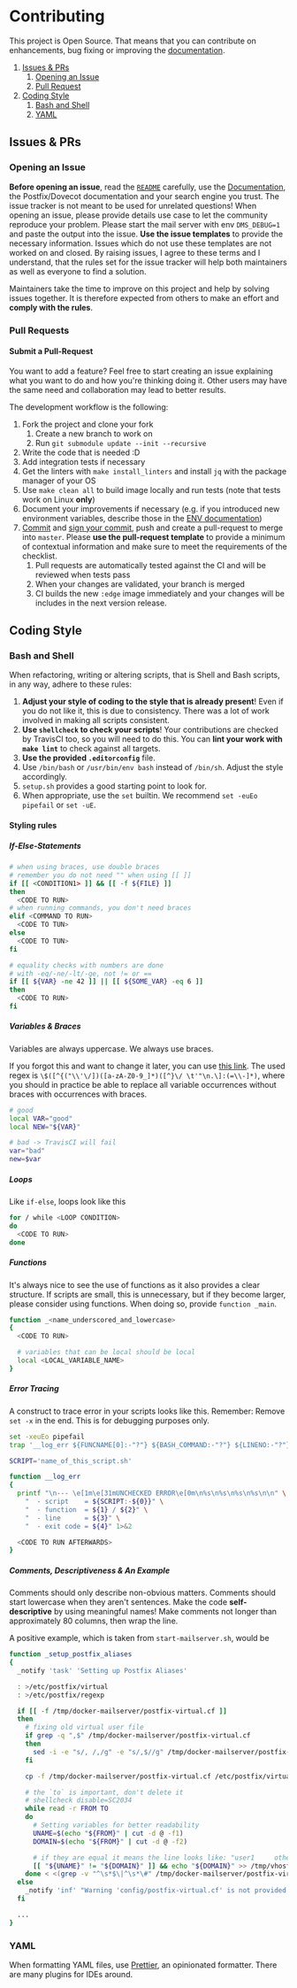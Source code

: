 # Contributing

This project is Open Source. That means that you can contribute on enhancements, bug fixing or improving the [documentation](https://docker-mailserver.github.io/docker-mailserver/edge).

1. [Issues & PRs](#issues--prs)
   1. [Opening an Issue](#opening-an-issue)
   2. [Pull Request](#pull-requests)
2. [Coding Style](#coding-style)
   1. [Bash and Shell](#bash-and-shell)
   2. [YAML](#yaml)

## Issues & PRs

### Opening an Issue

**Before opening an issue**, read the [`README`](./README.md) carefully, use the [Documentation](https://docker-mailserver.github.io/docker-mailserver/edge), the Postfix/Dovecot documentation and your search engine you trust. The issue tracker is not meant to be used for unrelated questions! When opening an issue, please provide details use case to let the community reproduce your problem. Please start the mail server with env `DMS_DEBUG=1` and paste the output into the issue. **Use the issue templates** to provide the necessary information. Issues which do not use these templates are not worked on and closed. By raising issues, I agree to these terms and I understand, that the rules set for the issue tracker will help both maintainers as well as everyone to find a solution.

Maintainers take the time to improve on this project and help by solving issues together. It is therefore expected from others to make an effort and **comply with the rules**.

### Pull Requests

#### Submit a Pull-Request

You want to add a feature? Feel free to start creating an issue explaining what you want to do and how you're thinking doing it. Other users may have the same need and collaboration may lead to better results.

The development workflow is the following:

1. Fork the project and clone your fork
   1. Create a new branch to work on
   2. Run `git submodule update --init --recursive`
2. Write the code that is needed :D
3. Add integration tests if necessary
4. Get the linters with `make install_linters` and install `jq` with the package manager of your OS
5. Use `make clean all` to build image locally and run tests (note that tests work on Linux **only**)
6. Document your improvements if necessary (e.g. if you introduced new environment variables, describe those in the [ENV documentation](./docs/content/config/environment.md))
7. [Commit][commit] and [sign your commit][gpg], push and create a pull-request to merge into `master`. Please **use the pull-request template** to provide a minimum of contextual information and make sure to meet the requirements of the checklist. 
   1. Pull requests are automatically tested against the CI and will be reviewed when tests pass
   2. When your changes are validated, your branch is merged
   3. CI builds the new `:edge` image immediately and your changes will be includes in the next version release.

## Coding Style

### Bash and Shell

When refactoring, writing or altering scripts, that is Shell and Bash scripts, in any way, adhere to these rules:

1. **Adjust your style of coding to the style that is already present**! Even if you do not like it, this is due to consistency. There was a lot of work involved in making all scripts consistent.
2. **Use `shellcheck` to check your scripts**! Your contributions are checked by TravisCI too, so you will need to do this. You can **lint your work with `make lint`** to check against all targets.
3. **Use the provided `.editorconfig`** file.
4. Use `/bin/bash` or `/usr/bin/env bash` instead of `/bin/sh`. Adjust the style accordingly.
5. `setup.sh` provides a good starting point to look for.
6. When appropriate, use the `set` builtin. We recommend `set -euEo pipefail` or `set -uE`.

#### Styling rules

##### If-Else-Statements

``` BASH
# when using braces, use double braces
# remember you do not need "" when using [[ ]]
if [[ <CONDITION1> ]] && [[ -f ${FILE} ]]
then
  <CODE TO RUN>
# when running commands, you don't need braces
elif <COMMAND TO RUN>
  <CODE TO TUN>
else
  <CODE TO TUN>
fi

# equality checks with numbers are done
# with -eq/-ne/-lt/-ge, not != or ==
if [[ ${VAR} -ne 42 ]] || [[ ${SOME_VAR} -eq 6 ]]
then
  <CODE TO RUN>
fi
```

##### Variables & Braces

Variables are always uppercase. We always use braces.

If you forgot this and want to change it later, you can use [this link][regex]. The used regex is `\$([^{("\\'\/])([a-zA-Z0-9_]*)([^}\/ \t'"\n.\]:(=\\-]*)`, where you should in practice be able to replace all variable occurrences without braces with occurrences with braces.

``` BASH
# good
local VAR="good"
local NEW="${VAR}"

# bad -> TravisCI will fail
var="bad"
new=$var
```

##### Loops

Like `if-else`, loops look like this

``` BASH
for / while <LOOP CONDITION>
do
  <CODE TO RUN>
done
```

##### Functions

It's always nice to see the use of functions as it also provides a clear structure. If scripts are small, this is unnecessary, but if they become larger, please consider using functions. When doing so, provide `function _main`.

``` BASH
function _<name_underscored_and_lowercase>
{
  <CODE TO RUN>

  # variables that can be local should be local
  local <LOCAL_VARIABLE_NAME>
}
```

##### Error Tracing

A construct to trace error in your scripts looks like this. Remember: Remove `set -x` in the end. This is for debugging purposes only.

``` BASH
set -xeuEo pipefail
trap '__log_err ${FUNCNAME[0]:-"?"} ${BASH_COMMAND:-"?"} ${LINENO:-"?"} ${?:-"?"}' ERR

SCRIPT='name_of_this_script.sh'

function __log_err
{
  printf "\n--- \e[1m\e[31mUNCHECKED ERROR\e[0m\n%s\n%s\n%s\n%s\n\n" \
    "  - script    = ${SCRIPT:-${0}}" \
    "  - function  = ${1} / ${2}" \
    "  - line      = ${3}" \
    "  - exit code = ${4}" 1>&2

  <CODE TO RUN AFTERWARDS>
}
```

##### Comments, Descriptiveness & An Example

Comments should only describe non-obvious matters. Comments should start lowercase when they aren't sentences. Make the code **self-descriptive** by using meaningful names! Make comments not longer than approximately 80 columns, then wrap the line.

A positive example, which is taken from `start-mailserver.sh`, would be

``` BASH
function _setup_postfix_aliases
{
  _notify 'task' 'Setting up Postfix Aliases'

  : >/etc/postfix/virtual
  : >/etc/postfix/regexp

  if [[ -f /tmp/docker-mailserver/postfix-virtual.cf ]]
  then
    # fixing old virtual user file
    if grep -q ",$" /tmp/docker-mailserver/postfix-virtual.cf
    then
      sed -i -e "s/, /,/g" -e "s/,$//g" /tmp/docker-mailserver/postfix-virtual.cf
    fi

    cp -f /tmp/docker-mailserver/postfix-virtual.cf /etc/postfix/virtual

    # the `to` is important, don't delete it
    # shellcheck disable=SC2034
    while read -r FROM TO
    do
      # Setting variables for better readability
      UNAME=$(echo "${FROM}" | cut -d @ -f1)
      DOMAIN=$(echo "${FROM}" | cut -d @ -f2)

      # if they are equal it means the line looks like: "user1     other@domain.tld"
      [[ "${UNAME}" != "${DOMAIN}" ]] && echo "${DOMAIN}" >> /tmp/vhost.tmp
    done < <(grep -v "^\s*$\|^\s*\#" /tmp/docker-mailserver/postfix-virtual.cf || true)
  else
    _notify 'inf' "Warning 'config/postfix-virtual.cf' is not provided. No mail alias/forward created."
  fi

  ...
}
```

### YAML

When formatting YAML files, use [Prettier][prettier], an opinionated formatter. There are many plugins for IDEs around.

[//]: # (Links)

[commit]: https://help.github.com/articles/closing-issues-via-commit-messages/
[gpg]: https://docs.github.com/en/github/authenticating-to-github/generating-a-new-gpg-key
[semver]: https://semver.org/
[regex]: https://regex101.com/r/ikzJpF/7
[prettier]: https://prettier.io
